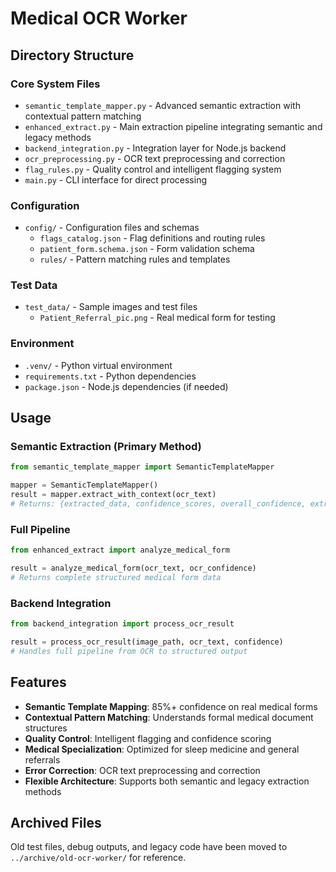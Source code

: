 # Medical OCR Worker

## Directory Structure

### Core System Files
- `semantic_template_mapper.py` - Advanced semantic extraction with contextual pattern matching
- `enhanced_extract.py` - Main extraction pipeline integrating semantic and legacy methods
- `backend_integration.py` - Integration layer for Node.js backend
- `ocr_preprocessing.py` - OCR text preprocessing and correction
- `flag_rules.py` - Quality control and intelligent flagging system
- `main.py` - CLI interface for direct processing

### Configuration
- `config/` - Configuration files and schemas
  - `flags_catalog.json` - Flag definitions and routing rules
  - `patient_form.schema.json` - Form validation schema
  - `rules/` - Pattern matching rules and templates

### Test Data
- `test_data/` - Sample images and test files
  - `Patient_Referral_pic.png` - Real medical form for testing

### Environment
- `.venv/` - Python virtual environment
- `requirements.txt` - Python dependencies
- `package.json` - Node.js dependencies (if needed)

## Usage

### Semantic Extraction (Primary Method)
```python
from semantic_template_mapper import SemanticTemplateMapper

mapper = SemanticTemplateMapper()
result = mapper.extract_with_context(ocr_text)
# Returns: {extracted_data, confidence_scores, overall_confidence, extraction_method}
```

### Full Pipeline
```python
from enhanced_extract import analyze_medical_form

result = analyze_medical_form(ocr_text, ocr_confidence)
# Returns complete structured medical form data
```

### Backend Integration
```python
from backend_integration import process_ocr_result

result = process_ocr_result(image_path, ocr_text, confidence)
# Handles full pipeline from OCR to structured output
```

## Features

- **Semantic Template Mapping**: 85%+ confidence on real medical forms
- **Contextual Pattern Matching**: Understands formal medical document structures
- **Quality Control**: Intelligent flagging and confidence scoring
- **Medical Specialization**: Optimized for sleep medicine and general referrals
- **Error Correction**: OCR text preprocessing and correction
- **Flexible Architecture**: Supports both semantic and legacy extraction methods

## Archived Files

Old test files, debug outputs, and legacy code have been moved to `../archive/old-ocr-worker/` for reference.
